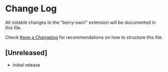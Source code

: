 # Change Log

All notable changes to the "berry-swirl" extension will be documented in this file.

Check [Keep a Changelog](http://keepachangelog.com/) for recommendations on how to structure this file.

## [Unreleased]

- Initial release
